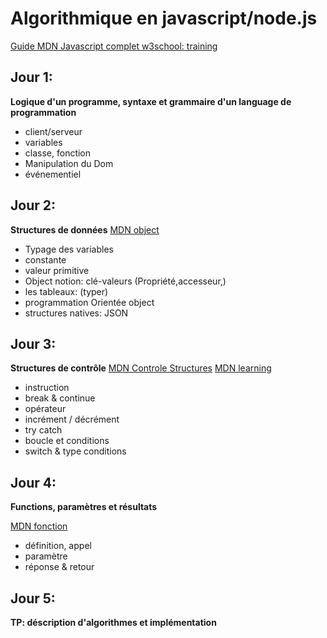 # Algorithmique en javascript/node.js

[Guide MDN Javascript complet ](https://developer.mozilla.org/fr/docs/Web/JavaScript/Guide)
[w3school: training](http://w3school.org)

## Jour 1:

**Logique d'un programme, syntaxe et grammaire d'un language de programmation**

- client/serveur
- variables
- classe, fonction
- Manipulation du Dom
- événementiel


## Jour 2:

**Structures de données**
[MDN object](https://developer.mozilla.org/fr/docs/Web/JavaScript/Data_structures)

- Typage des variables
- constante
- valeur primitive
- Object notion: clé-valeurs (Propriété,accesseur,)
- les tableaux: (typer)
- programmation Orientée object
- structures natives: JSON

## Jour 3:

**Structures de contrôle**
[MDN Controle Structures](https://developer.mozilla.org/fr/docs/Web/JavaScript/Reference#contr%C3%B4le_du_flux)
[MDN learning](https://developer.mozilla.org/fr/docs/Web/JavaScript/Guide/Control_flow_and_error_handling)

- instruction
- break & continue
- opérateur
- incrément / décrément
- try catch
- boucle et conditions
- switch & type conditions


## Jour 4:

**Functions, paramètres et résultats**

[MDN fonction](https://developer.mozilla.org/fr/docs/Web/JavaScript/Reference/Global_Objects/Function)

- définition, appel
- paramètre
- réponse & retour


## Jour 5:

**TP: déscription d'algorithmes et implémentation**
